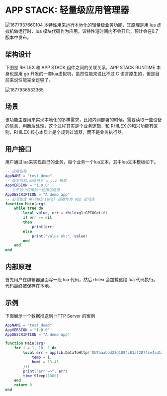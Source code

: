 # APP STACK: 轻量级应用管理器
![1677937660104](image/generic_modbus_device/1677937660104.png)
本特性用来运行本地化的轻量级业务功能，其原理是用 lua 虚拟机做运行时，lua 模块代码作为应用。该特性短时间内不会开启，预计会在0.7版本中发布。

## 架构设计
下图是 RHILEX 和 APP STACK 组件之间的关联关系，APP STACK RUNTIME 本身也是用 go 开发的一套lua虚拟机，虽然性能来说比不过 C 语言原生的，但是目前来说性能完全足够了。

![1677936533365](image/generic_modbus_device/1677936533365.png)

## 场景
该功能主要用来实现本地化的多样需求，比如内网部署的时候，需要读取一些设备的信息，判断后处理，这个过程其实是个业务逻辑，和 RHILEX 的和兴功能有区别，RHILEX 核心本质上是个规则过滤器，而不是业务执行器。

## 用户接口
用户通过lua来实现自己的业务，每个业务一个lua文本，其中lua文本模板如下。
```lua
-- 应用名称
AppNAME = "test_demo"
-- 版本信息,必须符合 x.y.z 格式
AppVERSION = "1.0.0"
-- 关于这个应用的一些描述信息
AppDESCRIPTION = "A demo app"
-- 必须包含 APPMain(arg) 函数作为 app 启动点
function Main(arg)
	while true do
		local value, err = rhilexg1:GPIOGet(6)
		if err ~= nil
		then
			print(err)
		else
			print("value ok:", value)
		end
	end
end

```

## 内部原理
首先用户在编辑器里面写一段 lua 代码，然后 rhilex 会加载这段 lua 代码执行。代码最终被保存在本地。

## 示例
下面展示一个数据推送到 HTTP Server 的案例
```lua
AppNAME = "test_demo"
AppVERSION = "1.0.0"
AppDESCRIPTION = "A demo app"

function Main(arg)
	for i = 1, 10, 1 do
		local err = applib:DataToHttp('OUTaaabbd23d1094c81af2874ce4ad1af55', applib:T2J({
			temp = i,
			humi = 13.45
		}))
		print("err =>", err)
		time:Sleep(1000)
	end
	return 0
end
```